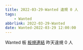 ```yaml
---
title: 2022-03-29-Wanted 違規 0 人
tags:
    - Wanted
abbrlink: 2022-03-29-Wanted
date: Wanted-2022-03-29 12:00:00
---
```

Wanted 板 [板規連結](https://www.ptt.cc/bbs/Wanted/M.1608829773.A.D3B.html)
昨天違規 0 人
